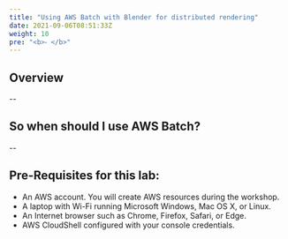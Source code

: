 ```yaml
---
title: "Using AWS Batch with Blender for distributed rendering"
date: 2021-09-06T08:51:33Z
weight: 10
pre: "<b>⁃ </b>"
---
```


## Overview

--

## So when should I use AWS Batch?

--


## Pre-Requisites for this lab:

 - An AWS account. You will create AWS resources during the workshop.
 - A laptop with Wi-Fi running Microsoft Windows, Mac OS X, or Linux.
 - An Internet browser such as Chrome, Firefox, Safari, or Edge.
 - AWS CloudShell configured with your console credentials.
